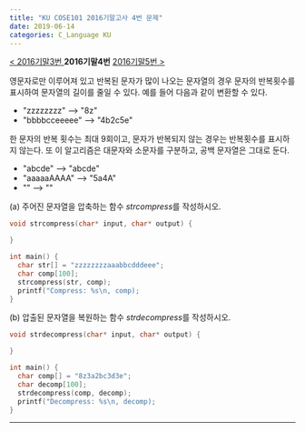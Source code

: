```yaml
---
title: "KU COSE101 2016기말고사 4번 문제"
date: 2019-06-14
categories: C_Language KU
---
```


[< 2016기말3번 ](https://detegice.github.io/COSE101-2016Final-Pro3)
 **2016기말4번** 
[ 2016기말5번 >](https://detegice.github.io/COSE101-2016Final-Pro5)

영문자로만 이루어져 있고 반복된 문자가 많이 나오는 문자열의 경우 문자의 반복횟수를 표시하여 문자열의 길이를 줄일 수 있다.
예를 들어 다음과 같이 변환할 수 있다.

- "zzzzzzzz" --> "8z"
- "bbbbcceeeee" --> "4b2c5e"

한 문자의 반복 횟수는 최대 9회이고, 문자가 반복되지 않는 경우는 반복횟수를 표시하지 않는다.
또 이 알고리즘은 대문자와 소문자를 구분하고, 공백 문자열은 그대로 둔다.

- "abcde" --> "abcde"
- "aaaaaAAAA" --> "5a4A"
- "" --> ""

(a) 주어진 문자열을 압축하는 함수 *strcompress*를 작성하시오.
~~~c
void strcompress(char* input, char* output) {

}

int main() {
  char str[] = "zzzzzzzzaaabbcdddeee";
  char comp[100];
  strcompress(str, comp);
  printf("Compress: %s\n, comp);
}
~~~


(b) 압출된 문자열을 복원하는 함수 *strdecompress*를 작성하시오.
~~~c
void strdecompress(char* input, char* output) {

}

int main() {
  char comp[] = "8z3a2bc3d3e";
  char decomp[100];
  strdecompress(comp, decomp);
  printf("Decompress: %s\n, decomp);
}
~~~

***

